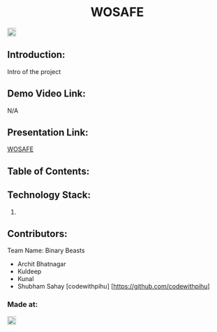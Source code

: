 <h1 align="center">WOSAFE</h1>
<p align="center">
</p>

<a href="https://hack36.com"> <img src="http://bit.ly/BuiltAtHack36" height=20px> </a>


## Introduction:
  Intro of the project
  
## Demo Video Link:
  N/A
  
## Presentation Link:
  <a href="https://drive.google.com/file/d/1cT0Yp7BHsU3vdhw9Ldx601DcCz57vqfg/view?usp=drivesdk">WOSAFE</a>
  
  
## Table of Contents:

## Technology Stack:
  1)
  

## Contributors:

Team Name: Binary Beasts

* Archit Bhatnagar
* Kuldeep
* Kunal
* Shubham Sahay [codewithpihu] [https://github.com/codewithpihu]


### Made at:
<a href="https://hack36.com"> <img src="http://bit.ly/BuiltAtHack36" height=20px> </a>
